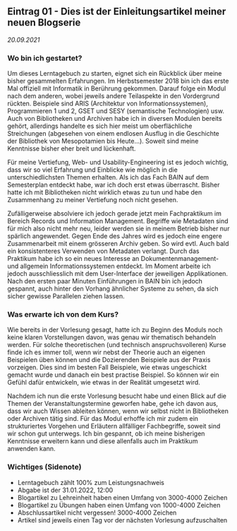 ## Eintrag 01 - Dies ist der Einleitungsartikel meiner neuen Blogserie

*20.09.2021*

### Wo bin ich gestartet?

Um dieses Lerntagebuch zu starten, eignet sich ein Rückblick über meine bisher gesammelten Erfahrungen. Im Herbstsemester 2018 bin ich das erste Mal offiziell mit Informatik in Berührung gekommen. Darauf folge ein Modul nach dem anderen, wobei jeweils andere Teilaspekte in den Vordergrund rückten. Beispiele sind ARIS (Architektur von Informationssystemen), Programmieren 1 und 2, GSET und SESY (semantische Technologien) usw. Auch von Bibliotheken und Archiven habe ich in diversen Modulen bereits gehört, allerdings handelte es sich hier meist um oberflächliche Streichungen (abgesehen von einem endlosen Ausflug in die Geschichte der Bibliothek von Mesopotamien bis Heute…). Soweit sind meine Kenntnisse bisher eher breit und lückenhaft.

Für meine Vertiefung, Web- und Usability-Engineering ist es jedoch wichtig, dass wir so viel Erfahrung und Einblicke wie möglich in die unterschiedlichsten Themen erhalten. Als ich das Fach BAIN auf dem Semesterplan entdeckt habe, war ich doch erst etwas überrascht. Bisher hatte ich mit Bibliotheken nicht wirklich etwas zu tun und habe den Zusammenhang zu meiner Vertiefung noch nicht gesehen. 

Zufälligerweise absolviere ich jedoch gerade jetzt mein Fachpraktikum im Bereich Records und Information Management. Begriffe wie Metadaten sind für mich also nicht mehr neu, leider werden sie in meinem Betrieb bisher nur spärlich angewendet. Gegen Ende des Jahres wird es jedoch eine engere Zusammenarbeit mit einem grösseren Archiv geben. So wird evtl. Auch bald ein konsistenteres Verwenden von Metadaten verlangt. Durch das Praktikum habe ich so ein neues Interesse an Dokumentenmanagement- und allgemein Informationssystemen entdeckt. Im Moment arbeite ich jedoch ausschliesslich mit dem User-Interface der jeweiligen Applikationen. Nach den ersten paar Minuten Einführungen in BAIN bin ich jedoch gespannt, auch hinter den Vorhang ähnlicher Systeme zu sehen, da sich sicher gewisse Parallelen ziehen lassen.

### Was erwarte ich von dem Kurs?

Wie bereits in der Vorlesung gesagt, hatte ich zu Beginn des Moduls noch keine klaren Vorstellungen davon, was genau wir thematisch behandeln werden. Für solche theoretischen (und technisch anspruchsvolleren) Kurse finde ich es immer toll, wenn wir nebst der Theorie auch an eigenen Beispielen üben können und die Dozierenden Beispiele aus der Praxis vorzeigen. Dies sind im besten Fall Beispiele, wie etwas ungeschickt gemacht wurde und danach ein best practise Beispiel. So können wir ein Gefühl dafür entwickeln, wie etwas in der Realität umgesetzt wird.

Nachdem ich nun die erste Vorlesung besucht habe und einen Blick auf die Themen der Veranstaltungstermine geworfen habe, gehe ich davon aus, dass wir auch Wissen ableiten können, wenn wir selbst nicht in Bibliotheken oder Archiven tätig sind. Für das Modul erhoffe ich mir zudem ein strukturiertes Vorgehen und Erläutern allfälliger Fachbegriffe, soweit sind wir schon gut unterwegs. Ich bin gespannt, ob ich meine bisherigen Kenntnisse erweitern kann und diese allenfalls auch im Praktikum anwenden kann. 

### Wichtiges (Sidenote)
- Lerntagebuch zählt 100% zum Leistungsnachweis
- Abgabe ist der 31.01.2022, 12:00
- Blogartikel zu Lehreinheit haben einen Umfang von 3000-4000 Zeichen
- Blogartikel zu Übungen haben einen Umfang von 1000-4000 Zeichen
- Abschlussartikel nicht vergessen! 3000-4000 Zeichen
- Artikel sind jeweils einen Tag vor der nächsten Vorlesung aufzuschalten 
